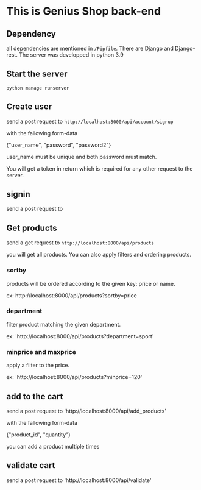 # This is Genius Shop back-end

## Dependency

all dependencies are mentioned in `/Pipfile`. There are Django and Django-rest. The server was developped in python 3.9

## Start the server

`python manage runserver`

## Create user

send a post request to `http://localhost:8000/api/account/signup`

with the fallowing form-data

{"user_name", "password", "password2"}

user_name must be unique and both password must match.

You will get a token in return which is required for any other request to the server. 

## signin

send a post request to 

## Get products

send a get request to `http://localhost:8000/api/products`

you will get all products. You can also apply filters and ordering products. 

### sortby
products will be ordered according to the given key: price or name.

ex:
http://localhost:8000/api/products?sortby=price

### department
filter product matching the given department.

ex:
'http://localhost:8000/api/products?department=sport'

### minprice and maxprice

apply a filter to the price.

ex: 'http://localhost:8000/api/products?minprice=120'

## add to the cart

send a post request to 'http://localhost:8000/api/add_products'

with the fallowing form-data

{"product_id", "quantity"}

you can add a product multiple times

## validate cart

send a post request to 'http://localhost:8000/api/validate'
